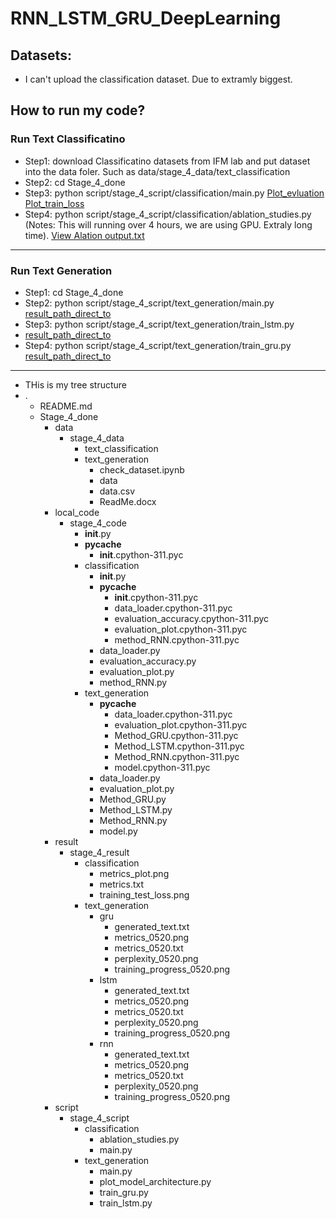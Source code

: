 # RNN_LSTM_GRU_DeepLearning

## Datasets: 
- I can't upload the classification dataset. Due to extramly biggest.

## How to run my code?

### Run Text Classificatino

- Step1: download Classificatino datasets from IFM lab and put dataset into the data foler. Such as data/stage_4_data/text_classification
- Step2: cd Stage_4_done
- Step3: python script/stage_4_script/classification/main.py
[Plot_evluation](Stage_4_done/result/stage_4_result/classification/metrics_plot.png)
[Plot_train_loss](Stage_4_done/result/stage_4_result/classification/training_test_loss.png)
- Step4: python script/stage_4_script/classification/ablation_studies.py  (Notes: This will running over 4 hours, we are using GPU. Extraly long time).
[View Alation output.txt](output.txt)
---

### Run Text Generation
- Step1: cd Stage_4_done
- Step2: python script/stage_4_script/text_generation/main.py
[result_path_direct_to](Stage_4_done/result/stage_4_result/text_generation/rnn)
- Step3: python script/stage_4_script/text_generation/train_lstm.py
- [result_path_direct_to](Stage_4_done/result/stage_4_result/text_generation/lstm)
- Step4: python script/stage_4_script/text_generation/train_gru.py
[result_path_direct_to](Stage_4_done/result/stage_4_result/text_generation/gru)
---

- THis is my tree structure
- .
  - README.md
  - Stage_4_done
    - data
      - stage_4_data
        - text_classification
        - text_generation
          - check_dataset.ipynb
          - data
          - data.csv
          - ReadMe.docx
    - local_code
      - stage_4_code
        - __init__.py
        - __pycache__
          - __init__.cpython-311.pyc
        - classification
          - __init__.py
          - __pycache__
            - __init__.cpython-311.pyc
            - data_loader.cpython-311.pyc
            - evaluation_accuracy.cpython-311.pyc
            - evaluation_plot.cpython-311.pyc
            - method_RNN.cpython-311.pyc
          - data_loader.py
          - evaluation_accuracy.py
          - evaluation_plot.py
          - method_RNN.py
        - text_generation
          - __pycache__
            - data_loader.cpython-311.pyc
            - evaluation_plot.cpython-311.pyc
            - Method_GRU.cpython-311.pyc
            - Method_LSTM.cpython-311.pyc
            - Method_RNN.cpython-311.pyc
            - model.cpython-311.pyc
          - data_loader.py
          - evaluation_plot.py
          - Method_GRU.py
          - Method_LSTM.py
          - Method_RNN.py
          - model.py
    - result
      - stage_4_result
        - classification
          - metrics_plot.png
          - metrics.txt
          - training_test_loss.png
        - text_generation
          - gru
            - generated_text.txt
            - metrics_0520.png
            - metrics_0520.txt
            - perplexity_0520.png
            - training_progress_0520.png
          - lstm
            - generated_text.txt
            - metrics_0520.png
            - metrics_0520.txt
            - perplexity_0520.png
            - training_progress_0520.png
          - rnn
            - generated_text.txt
            - metrics_0520.png
            - metrics_0520.txt
            - perplexity_0520.png
            - training_progress_0520.png
    - script
      - stage_4_script
        - classification
          - ablation_studies.py
          - main.py
        - text_generation
          - main.py
          - plot_model_architecture.py
          - train_gru.py
          - train_lstm.py
